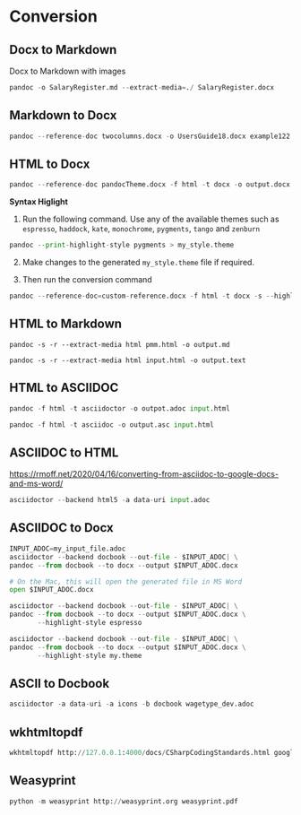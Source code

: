 # Conversion

## Docx to Markdown 

Docx to Markdown with images

``` python 
pandoc -o SalaryRegister.md --extract-media=./ SalaryRegister.docx
```

## Markdown to Docx
``` python 
pandoc --reference-doc twocolumns.docx -o UsersGuide18.docx example122.text
```

## HTML to Docx
``` python 
pandoc --reference-doc pandocTheme.docx -f html -t docx -o output.docx input.html
```

**Syntax Higlight**

1. Run the following command. Use any of the available themes such as `espresso`, `haddock`, `kate`, `monochrome`, `pygments`, `tango`	 and `zenburn`
``` python 
pandoc --print-highlight-style pygments > my_style.theme
```
2. Make changes to the generated `my_style.theme` file if required.

2. Then run the conversion command
``` python 
pandoc --reference-doc=custom-reference.docx -f html -t docx -s --highlight-style my_style.theme -o output.docx input.html
```
## HTML to Markdown
``` script 
pandoc -s -r --extract-media html pmm.html -o output.md
```

``` script 
pandoc -s -r --extract-media html input.html -o output.text
```

## HTML to ASCIIDOC

``` python 
pandoc -f html -t asciidoctor -o outpot.adoc input.html 
```

``` python 
pandoc -f html -t asciidoc -o output.asc input.html
```

## ASCIIDOC to HTML

https://rmoff.net/2020/04/16/converting-from-asciidoc-to-google-docs-and-ms-word/

``` python 
asciidoctor --backend html5 -a data-uri input.adoc
```

## ASCIIDOC to Docx
``` python 
INPUT_ADOC=my_input_file.adoc
asciidoctor --backend docbook --out-file - $INPUT_ADOC| \
pandoc --from docbook --to docx --output $INPUT_ADOC.docx

# On the Mac, this will open the generated file in MS Word
open $INPUT_ADOC.docx
```
``` python 
asciidoctor --backend docbook --out-file - $INPUT_ADOC| \
pandoc --from docbook --to docx --output $INPUT_ADOC.docx \
       --highlight-style espresso
```

``` python 	   
asciidoctor --backend docbook --out-file - $INPUT_ADOC| \
pandoc --from docbook --to docx --output $INPUT_ADOC.docx \
       --highlight-style my.theme
```

## ASCII to Docbook
``` python
asciidoctor -a data-uri -a icons -b docbook wagetype_dev.adoc
```
## wkhtmltopdf
``` python
wkhtmltopdf http://127.0.0.1:4000/docs/CSharpCodingStandards.html google.pdf
```

## Weasyprint

``` python 
python -m weasyprint http://weasyprint.org weasyprint.pdf
```
